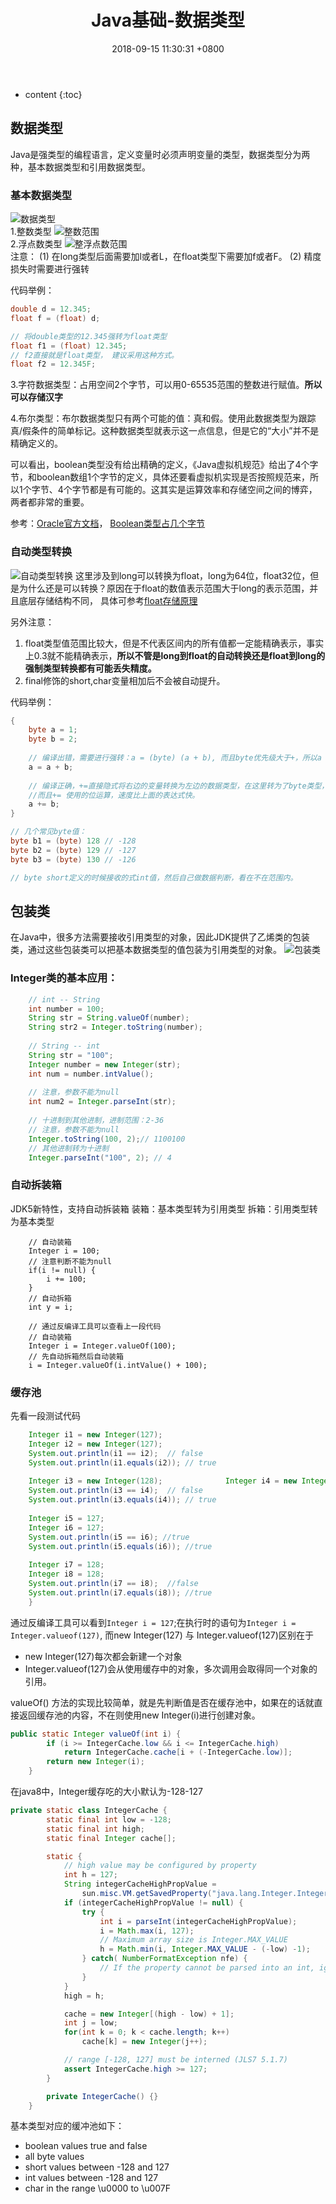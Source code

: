 ﻿---
layout: post
title:  "Java基础-数据类型"
date:   2018-09-15 11:30:31 +0800
categories: Java基础
tags: 数据类型
---

* content
{:toc}

## 数据类型
Java是强类型的编程语言，定义变量时必须声明变量的类型，数据类型分为两种，基本数据类型和引用数据类型。

### 基本数据类型
![数据类型][1] <br>
1.整数类型
![整数范围][2] <br>
2.浮点数类型
![整浮点数范围][3] <br>
注意：
(1) 在long类型后面需要加l或者L，在float类型下需要加f或者F。
(2) 精度损失时需要进行强转

代码举例：
```java
double d = 12.345;
float f = (float) d;

// 将double类型的12.345强转为float类型
float f1 = (float) 12.345;
// f2直接就是float类型， 建议采用这种方式。
float f2 = 12.345F;
```
3.字符数据类型：占用空间2个字节，可以用0-65535范围的整数进行赋值。**所以可以存储汉字**

4.布尔类型：布尔数据类型只有两个可能的值：真和假。使用此数据类型为跟踪真/假条件的简单标记。这种数据类型就表示这一点信息，但是它的“大小”并不是精确定义的。

可以看出，boolean类型没有给出精确的定义，《Java虚拟机规范》给出了4个字节，和boolean数组1个字节的定义，具体还要看虚拟机实现是否按照规范来，所以1个字节、4个字节都是有可能的。这其实是运算效率和存储空间之间的博弈，两者都非常的重要。

参考：[Oracle官方文档][4]， [Boolean类型占几个字节][5]

### 自动类型转换
![自动类型转换][6]
这里涉及到long可以转换为float，long为64位，float32位，但是为什么还是可以转换？原因在于float的数值表示范围大于long的表示范围，并且底层存储结构不同，
具体可参考[float存储原理][7]

另外注意：
1. float类型值范围比较大，但是不代表区间内的所有值都一定能精确表示，事实上0.3就不能精确表示，**所以不管是long到float的自动转换还是float到long的强制类型转换都有可能丢失精度。**
2. final修饰的short,char变量相加后不会被自动提升。

代码举例：
```java
{
    byte a = 1;
    byte b = 2;
    
    // 编译出错，需要进行强转：a = (byte) (a + b), 而且byte优先级大于+，所以a = (byte) a + b这种写法是错误的。
    a = a + b;
    
    // 编译正确，+=直接隐式将右边的变量转换为左边的数据类型，在这里转为了byte类型，等价于 a = (byte) (a + b)
    //而且+= 使用的位运算，速度比上面的表达式快。
    a += b; 
}

// 几个常见byte值：
byte b1 = (byte) 128 // -128
byte b2 = (byte) 129 // -127
byte b3 = (byte) 130 // -126

// byte short定义的时候接收的式int值，然后自己做数据判断，看在不在范围内。
```

## 包装类
在Java中，很多方法需要接收引用类型的对象，因此JDK提供了乙烯类的包装类，通过这些包装类可以把基本数据类型的值包装为引用类型的对象。
![包装类][8]

### Integer类的基本应用：
```java
    // int -- String 
	int number = 100;
	String str = String.valueOf(number);
	String str2 = Integer.toString(number);
	
	// String -- int
	String str = "100";
	Integer number = new Integer(str);
	int num = number.intValue();
	
	// 注意，参数不能为null
	int num2 = Integer.parseInt(str);
	
	// 十进制到其他进制，进制范围：2-36
	// 注意，参数不能为null
	Integer.toString(100, 2);// 1100100
	// 其他进制转为十进制
	Integer.parseInt("100", 2); // 4
```

### 自动拆装箱
JDK5新特性，支持自动拆装箱
装箱：基本类型转为引用类型
拆箱：引用类型转为基本类型

```
    // 自动装箱
    Integer i = 100;
    // 注意判断不能为null
	if(i != null) {
		i += 100;
	}
	// 自动拆箱
	int y = i;
	
	// 通过反编译工具可以查看上一段代码
	// 自动装箱
	Integer i = Integer.valueOf(100);
	// 先自动拆箱然后自动装箱
	i = Integer.valueOf(i.intValue() + 100);
```

### 缓存池
先看一段测试代码
```java
    Integer i1 = new Integer(127);
	Integer i2 = new Integer(127);
	System.out.println(i1 == i2);  // false
	System.out.println(i1.equals(i2)); // true
		
	Integer i3 = new Integer(128);		        Integer i4 = new Integer(128);
	System.out.println(i3 == i4);  // false
	System.out.println(i3.equals(i4)); // true
		
	Integer i5 = 127;
	Integer i6 = 127;
	System.out.println(i5 == i6); //true
	System.out.println(i5.equals(i6)); //true
		
	Integer i7 = 128;
	Integer i8 = 128;
	System.out.println(i7 == i8);  //false
	System.out.println(i7.equals(i8)); //true
	}
```
通过反编译工具可以看到`Integer i = 127`;在执行时的语句为`Integer i = Integer.valueof(127)`, 而new Integer(127) 与 Integer.valueof(127)区别在于
 - new Integer(127)每次都会新建一个对象
 - Integer.valueof(127)会从使用缓存中的对象，多次调用会取得同一个对象的引用。

valueOf() 方法的实现比较简单，就是先判断值是否在缓存池中，如果在的话就直接返回缓存池的内容，不在则使用new Integer(i)进行创建对象。
```java
public static Integer valueOf(int i) {
        if (i >= IntegerCache.low && i <= IntegerCache.high)
            return IntegerCache.cache[i + (-IntegerCache.low)];
        return new Integer(i);
    }
```

在java8中，Integer缓存吃的大小默认为-128-127
```java
private static class IntegerCache {
        static final int low = -128;
        static final int high;
        static final Integer cache[];

        static {
            // high value may be configured by property
            int h = 127;
            String integerCacheHighPropValue =
                sun.misc.VM.getSavedProperty("java.lang.Integer.IntegerCache.high");
            if (integerCacheHighPropValue != null) {
                try {
                    int i = parseInt(integerCacheHighPropValue);
                    i = Math.max(i, 127);
                    // Maximum array size is Integer.MAX_VALUE
                    h = Math.min(i, Integer.MAX_VALUE - (-low) -1);
                } catch( NumberFormatException nfe) {
                    // If the property cannot be parsed into an int, ignore it.
                }
            }
            high = h;

            cache = new Integer[(high - low) + 1];
            int j = low;
            for(int k = 0; k < cache.length; k++)
                cache[k] = new Integer(j++);

            // range [-128, 127] must be interned (JLS7 5.1.7)
            assert IntegerCache.high >= 127;
        }

        private IntegerCache() {}
    }
```

基本类型对应的缓冲池如下：
 - boolean values true and false
 - all byte values
 - short values between -128 and 127
 - int values between -128 and 127
 - char in the range \u0000 to \u007F


  [1]: http://static.zybuluo.com/xiaocorn/63emwnl5uwyse3pdbpo7igat/image_1cnegfdhn1cj9p801nc270jvoqp.png
  [2]: http://static.zybuluo.com/xiaocorn/9hf0kdqko9mm9lcwt5pg3ie1/image_1cnegi36c100qjv55d4eji15at16.png
  [3]: http://static.zybuluo.com/xiaocorn/r6pjhku0tnu915ith4tjji79/image_1cnegj8dh3451nbvc3h1srt8bn1j.png
  [4]: http://docs.oracle.com/javase/tutorial/java/nutsandbolts/datatypes.html
  [5]: https://www.jianshu.com/p/2f663dc820d0
  [6]: http://static.zybuluo.com/xiaocorn/dtgaj7dh6jmv86o1kt4ppamh/image_1cnehsa281bkv1dj01ja918vnv8920.png
  [7]: https://www.cnblogs.com/ljdblog/p/6253799.html
  [8]: http://static.zybuluo.com/xiaocorn/fz7a89b4iwxzufmz36x2rd0n/image_1cnk1ps9em54gj41tqqfat4039.png